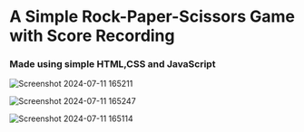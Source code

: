 # A Simple Rock-Paper-Scissors Game with Score Recording

### Made using simple HTML,CSS and JavaScript

![Screenshot 2024-07-11 165211](https://github.com/Subbu5602/Rock_Paper_Scissors_Game/assets/150257212/be83ad94-a3bc-4b30-92b5-e11c28b051c4)



![Screenshot 2024-07-11 165247](https://github.com/Subbu5602/Rock_Paper_Scissors_Game/assets/150257212/62faf968-85de-4e80-9674-e30f9db0dfc3)



![Screenshot 2024-07-11 165114](https://github.com/Subbu5602/Rock_Paper_Scissors_Game/assets/150257212/12bd6ce6-1b2f-4d65-9107-16cde4f246ab)
